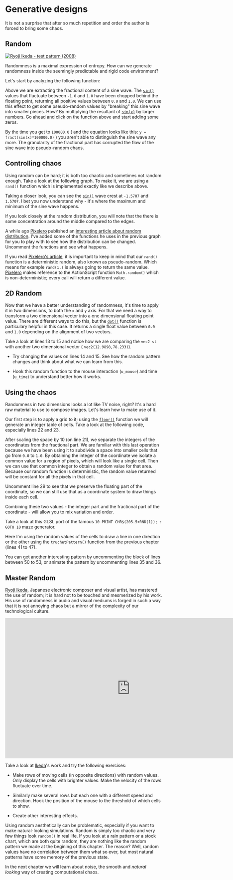 # Generative designs

It is not a surprise that after so much repetition and order the author is forced to bring some chaos.

## Random

[![Ryoji Ikeda - test pattern (2008) ](ryoji-ikeda.jpg) ](http://www.ryojiikeda.com/project/testpattern/#testpattern_live_set)

Randomness is a maximal expression of entropy. How can we generate randomness inside the seemingly predictable and rigid code environment?

Let's start by analyzing the following function:

<div class="simpleFunction" data="y = fract(sin(x)*1.0);"></div>

Above we are extracting the fractional content of a sine wave. The [```sin()```](../glossary/?search=sin) values that fluctuate between ```-1.0``` and ```1.0``` have been chopped behind the floating point, returning all positive values between ```0.0``` and ```1.0```. We can use this effect to get some pseudo-random values by "breaking" this sine wave into smaller pieces. How? By multiplying the resultant of [```sin(x)```](../glossary/?search=sin) by larger numbers. Go ahead and click on the function above and start adding some zeros.

By the time you get to ```100000.0``` ( and the equation looks like this: ```y = fract(sin(x)*100000.0)``` ) you aren't able to distinguish the sine wave any more. The granularity of the fractional part has corrupted the flow of the sine wave into pseudo-random chaos.

## Controlling chaos

Using random can be hard; it is both too chaotic and sometimes not random enough. Take a look at the following graph. To make it, we are using a ```rand()``` function which is implemented exactly like we describe above.

Taking a closer look, you can see the [```sin()```](../glossary/?search=sin) wave crest at ```-1.5707``` and ```1.5707```. I bet you now understand why - it's where the maximum and minimum of the sine wave happens.

If you look closely at the random distribution, you will note that the there is some concentration around the middle compared to the edges.

<div class="simpleFunction" data="y = rand(x);
//y = rand(x)*rand(x);
//y = sqrt(rand(x));
//y = pow(rand(x),5.);"></div>

A while ago [Pixelero](https://pixelero.wordpress.com) published an [interesting article about random distribution](https://pixelero.wordpress.com/2008/04/24/various-functions-and-various-distributions-with-mathrandom/). I've added some of the functions he uses in the previous graph for you to play with to see how the distribution can be changed. Uncomment the functions and see what happens.

If you read [Pixelero's article](https://pixelero.wordpress.com/2008/04/24/various-functions-and-various-distributions-with-mathrandom/), it is important to keep in mind that our ```rand()``` function is a deterministic random, also known as pseudo-random. Which means for example ```rand(1.)``` is always going to return the same value. [Pixelero](https://pixelero.wordpress.com/2008/04/24/various-functions-and-various-distributions-with-mathrandom/) makes reference to the ActionScript function ```Math.random()``` which is non-deterministic; every call will return a different value.

## 2D Random

Now that we have a better understanding of randomness, it's time to apply it in two dimensions, to both the ```x``` and ```y``` axis. For that we need a way to transform a two dimensional vector into a one dimensional floating point value. There are different ways to do this, but the [```dot()```](../glossary/?search=dot) function is particulary helpful in this case. It returns a single float value between ```0.0``` and ```1.0``` depending on the alignment of two vectors.

<div class="codeAndCanvas" data="2d-random.frag"></div>

Take a look at lines 13 to 15 and notice how we are comparing the ```vec2 st``` with another two dimensional vector ( ```vec2(12.9898,78.233)```).

* Try changing the values on lines 14 and 15. See how the random pattern changes and think about what we can learn from this.

* Hook this random function to the mouse interaction (```u_mouse```) and time (```u_time```) to understand better how it works.

## Using the chaos

Randomness in two dimensions looks a lot like TV noise, right? It's a hard raw material to use to compose images. Let's learn how to make use of it.

Our first step is to apply a grid to it; using the [```floor()```](../glossary/?search=floor) function we will generate an integer table of cells. Take a look at the following code, especially lines 22 and 23.

<div class="codeAndCanvas" data="2d-random-mosaic.frag"></div>

After scaling the space by 10 (on line 21), we separate the integers of the coordinates from the fractional part. We are familiar with this last operation because we have been using it to subdivide a space into smaller cells that go from ```0.0``` to ```1.0```. By obtaining the integer of the coordinate we isolate a common value for a region of pixels, which will look like a single cell. Then we can use that common integer to obtain a random value for that area. Because our random function is deterministic, the random value returned will be constant for all the pixels in that cell.

Uncomment line 29 to see that we preserve the floating part of the coordinate, so we can still use that as a coordinate system to draw things inside each cell.

Combining these two values - the integer part and the fractional part of the coordinate - will allow you to mix variation and order.

Take a look at this GLSL port of the famous ```10 PRINT CHR$(205.5+RND(1)); : GOTO 10``` maze generator.

<div class="codeAndCanvas" data="2d-random-truchet.frag"></div>

Here I'm using the random values of the cells to draw a line in one direction or the other using the ```truchetPattern()``` function from the previous chapter (lines 41 to 47).

You can get another interesting pattern by uncommenting the block of lines between 50 to 53, or animate the pattern by uncommenting lines 35 and 36.

## Master Random

[Ryoji Ikeda](http://www.ryojiikeda.com/), Japanese electronic composer and visual artist, has mastered the use of random; it is hard not to be touched and mesmerized by his work. His use of randomness in audio and visual mediums is forged in such a way that it is not annoying chaos but a mirror of the complexity of our technological culture.

<iframe src="https://player.vimeo.com/video/76813693?title=0&byline=0&portrait=0" width="800" height="450" frameborder="0" webkitallowfullscreen mozallowfullscreen allowfullscreen></iframe>

Take a look at [Ikeda](http://www.ryojiikeda.com/)'s work and try the following exercises:

* Make rows of moving cells (in opposite directions) with random values. Only display the cells with brighter values. Make the velocity of the rows fluctuate over time.

<a href="../edit.php#10/ikeda-00.frag"><canvas id="custom" class="canvas" data-fragment-url="ikeda-00.frag"  width="520px" height="200px"></canvas></a>

* Similarly make several rows but each one with a different speed and direction. Hook the position of the mouse to the threshold of which cells to show.

<a href="../edit.php#10/ikeda-03.frag"><canvas id="custom" class="canvas" data-fragment-url="ikeda-03.frag"  width="520px" height="200px"></canvas></a>

* Create other interesting effects.

<a href="../edit.php#10/ikeda-04.frag"><canvas id="custom" class="canvas" data-fragment-url="ikeda-04.frag"  width="520px" height="200px"></canvas></a>

Using random aesthetically can be problematic, especially if you want to make natural-looking simulations. Random is simply too chaotic and very few things look ```random()``` in real life. If you look at a rain pattern or a stock chart, which are both quite random, they are nothing like the random pattern we made at the begining of this chapter. The reason? Well, random values have no correlation between them what so ever, but most natural patterns have some memory of the previous state.

In the next chapter we will learn about noise, the smooth and *natural looking* way of creating computational chaos.
